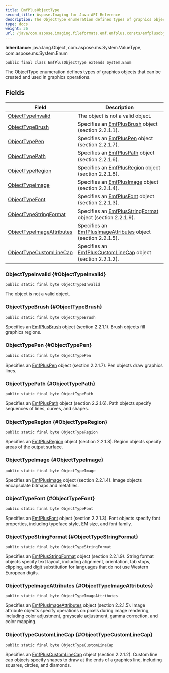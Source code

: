 ```yaml
---
title: EmfPlusObjectType
second_title: Aspose.Imaging for Java API Reference
description: The ObjectType enumeration defines types of graphics objects that can be created and used in graphics operations.
type: docs
weight: 36
url: /java/com.aspose.imaging.fileformats.emf.emfplus.consts/emfplusobjecttype/
---
```

**Inheritance:**
java.lang.Object, com.aspose.ms.System.ValueType, com.aspose.ms.System.Enum
```
public final class EmfPlusObjectType extends System.Enum
```

The ObjectType enumeration defines types of graphics objects that can be created and used in graphics operations.
## Fields

| Field | Description |
| --- | --- |
| [ObjectTypeInvalid](#ObjectTypeInvalid) | The object is not a valid object. |
| [ObjectTypeBrush](#ObjectTypeBrush) | Specifies an [EmfPlusBrush](../../com.aspose.imaging.fileformats.emf.emfplus.objects/emfplusbrush) object (section 2.2.1.1). |
| [ObjectTypePen](#ObjectTypePen) | Specifies an [EmfPlusPen](../../com.aspose.imaging.fileformats.emf.emfplus.objects/emfpluspen) object (section 2.2.1.7). |
| [ObjectTypePath](#ObjectTypePath) | Specifies an [EmfPlusPath](../../com.aspose.imaging.fileformats.emf.emfplus.objects/emfpluspath) object (section 2.2.1.6). |
| [ObjectTypeRegion](#ObjectTypeRegion) | Specifies an [EmfPlusRegion](../../com.aspose.imaging.fileformats.emf.emfplus.objects/emfplusregion) object (section 2.2.1.8). |
| [ObjectTypeImage](#ObjectTypeImage) | Specifies an [EmfPlusImage](../../com.aspose.imaging.fileformats.emf.emfplus.objects/emfplusimage) object (section 2.2.1.4). |
| [ObjectTypeFont](#ObjectTypeFont) | Specifies an [EmfPlusFont](../../com.aspose.imaging.fileformats.emf.emfplus.objects/emfplusfont) object (section 2.2.1.3). |
| [ObjectTypeStringFormat](#ObjectTypeStringFormat) | Specifies an [EmfPlusStringFormat](../../com.aspose.imaging.fileformats.emf.emfplus.objects/emfplusstringformat) object (section 2.2.1.9). |
| [ObjectTypeImageAttributes](#ObjectTypeImageAttributes) | Specifies an [EmfPlusImageAttributes](../../com.aspose.imaging.fileformats.emf.emfplus.objects/emfplusimageattributes) object (section 2.2.1.5). |
| [ObjectTypeCustomLineCap](#ObjectTypeCustomLineCap) | Specifies an [EmfPlusCustomLineCap](../../com.aspose.imaging.fileformats.emf.emfplus.objects/emfpluscustomlinecap) object (section 2.2.1.2). |
### ObjectTypeInvalid {#ObjectTypeInvalid}
```
public static final byte ObjectTypeInvalid
```


The object is not a valid object.

### ObjectTypeBrush {#ObjectTypeBrush}
```
public static final byte ObjectTypeBrush
```


Specifies an [EmfPlusBrush](../../com.aspose.imaging.fileformats.emf.emfplus.objects/emfplusbrush) object (section 2.2.1.1). Brush objects fill graphics regions.

### ObjectTypePen {#ObjectTypePen}
```
public static final byte ObjectTypePen
```


Specifies an [EmfPlusPen](../../com.aspose.imaging.fileformats.emf.emfplus.objects/emfpluspen) object (section 2.2.1.7). Pen objects draw graphics lines.

### ObjectTypePath {#ObjectTypePath}
```
public static final byte ObjectTypePath
```


Specifies an [EmfPlusPath](../../com.aspose.imaging.fileformats.emf.emfplus.objects/emfpluspath) object (section 2.2.1.6). Path objects specify sequences of lines, curves, and shapes.

### ObjectTypeRegion {#ObjectTypeRegion}
```
public static final byte ObjectTypeRegion
```


Specifies an [EmfPlusRegion](../../com.aspose.imaging.fileformats.emf.emfplus.objects/emfplusregion) object (section 2.2.1.8). Region objects specify areas of the output surface.

### ObjectTypeImage {#ObjectTypeImage}
```
public static final byte ObjectTypeImage
```


Specifies an [EmfPlusImage](../../com.aspose.imaging.fileformats.emf.emfplus.objects/emfplusimage) object (section 2.2.1.4). Image objects encapsulate bitmaps and metafiles.

### ObjectTypeFont {#ObjectTypeFont}
```
public static final byte ObjectTypeFont
```


Specifies an [EmfPlusFont](../../com.aspose.imaging.fileformats.emf.emfplus.objects/emfplusfont) object (section 2.2.1.3). Font objects specify font properties, including typeface style, EM size, and font family.

### ObjectTypeStringFormat {#ObjectTypeStringFormat}
```
public static final byte ObjectTypeStringFormat
```


Specifies an [EmfPlusStringFormat](../../com.aspose.imaging.fileformats.emf.emfplus.objects/emfplusstringformat) object (section 2.2.1.9). String format objects specify text layout, including alignment, orientation, tab stops, clipping, and digit substitution for languages that do not use Western European digits.

### ObjectTypeImageAttributes {#ObjectTypeImageAttributes}
```
public static final byte ObjectTypeImageAttributes
```


Specifies an [EmfPlusImageAttributes](../../com.aspose.imaging.fileformats.emf.emfplus.objects/emfplusimageattributes) object (section 2.2.1.5). Image attribute objects specify operations on pixels during image rendering, including color adjustment, grayscale adjustment, gamma correction, and color mapping.

### ObjectTypeCustomLineCap {#ObjectTypeCustomLineCap}
```
public static final byte ObjectTypeCustomLineCap
```


Specifies an [EmfPlusCustomLineCap](../../com.aspose.imaging.fileformats.emf.emfplus.objects/emfpluscustomlinecap) object (section 2.2.1.2). Custom line cap objects specify shapes to draw at the ends of a graphics line, including squares, circles, and diamonds.

